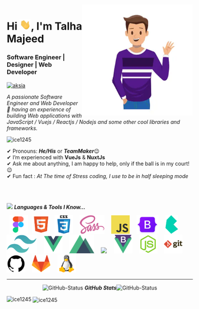   <img  align="right" src="https://github.com/ice1245/ice1245/blob/main/hero.webp" height="300"/>

<p align="center">
  
</p>

<h1 align="left">Hi <img src="https://raw.githubusercontent.com/ABSphreak/ABSphreak/master/gifs/Hi.gif" width="30px">, I'm Talha Majeed</h1>
<h3 align="left">Software Engineer | Designer | Web Developer</h3>
<p align="left">
  
<a href="https://www.linkedin.com/in/talha-majeed-5aa44b193/" target="_blank"><img align="center" src="https://cdn.jsdelivr.net/npm/simple-icons@3.0.1/icons/linkedin.svg" alt="aksia" height="30" width="40" /></a>

</p>

<p align="left">
  <em>
  A passionate Software Engineer and Web Developer 🚀 having an experience of building Web applications with JavaScript / Vuejs / Reactjs / Nodejs and some other cool libraries and frameworks.

  </em> 
  <br>

</p>

<p align="left"> <img src="https://komarev.com/ghpvc/?username=ice1245&color=0e75b6&style=flat-square&label=PROFILE+VIEWS" alt="ice1245" /> </p>

✔ Pronouns: **_He/His_** or **_TeamMaker_**😉 <br>
✔ I’m experienced with **VueJs** & **NuxtJs**<br>
✔ Ask me about anything, I am happy to help, only if the ball is in my court!😉<br>
✔ Fun fact : _At The time of Stress coding, I use to be in half sleeping mode_<br><br><br><br>

<img src="https://media.giphy.com/media/ObNTw8Uzwy6KQ/giphy.gif" width="30px">&nbsp;**_Languages & Tools I Know..._**

<p align="left">
  <code> <img height="50" src="https://github.com/ice1245/ice1245/blob/main/figma.webp"> </code>
  <code><img height="50" src="https://github.com/ice1245/ice1245/blob/main/html.png"></code>
  <code> <img height="50" src="https://github.com/ice1245/ice1245/blob/main/css.png"> </code>
  <code> <img height="50" src="https://github.com/ice1245/ice1245/blob/main/sass.svg"> </code>  
  <code> <img height="50" src="https://github.com/ice1245/ice1245/blob/main/js.png"> </code>
  <code> <img height="50" src="https://github.com/ice1245/ice1245/blob/main/bootstrap.png"> </code>
  <code> <img height="50" src="https://github.com/ice1245/ice1245/blob/main/bulma.svg"> </code>
  <code> <img height="50" src="https://github.com/ice1245/ice1245/blob/main/tailwin.png"> </code>
  <code> <img height="50" src="https://github.com/ice1245/ice1245/blob/main/vuejs.png"> </code>
  <code> <img height="50" src="https://github.com/ice1245/ice1245/blob/main/nuxt-logo.png"> </code>
  <code> <img height="50" src="hhttps://github.com/ice1245/ice1245/blob/main/vuetify.png"> </code>
  <code> <img height="50" src="https://github.com/ice1245/ice1245/blob/main/bv.png"> </code>
  <code> <img height="50" src="https://github.com/ice1245/ice1245/blob/main/nodejs.webp"> </code>
   <code> <img height="50" src="https://github.com/ice1245/ice1245/blob/main/git.webp"> </code>
    <code> <img height="50" src="https://github.com/ice1245/ice1245/blob/main/github.png"> </code>
     <code> <img height="50" src="https://github.com/ice1245/ice1245/blob/main/gitlab-282507.webp"> </code>
     <code> <img height="50" src="https://github.com/ice1245/ice1245/blob/main/linux.png"> </code>
  <hr>
  <p align="center">
 <img src="https://media.giphy.com/media/8UHRm5oY4k4FDxq5QG/giphy.gif" width="30px" alt="GitHub-Status"/>&nbsp;<i><b>GitHub Stats</b></i><img src="https://media.giphy.com/media/8UHRm5oY4k4FDxq5QG/giphy.gif" width="30px" alt="GitHub-Status"/></p>
<p><img align="left" src="https://github-readme-stats.vercel.app/api/top-langs/?username=ice1245&hide=html,java&show_icons=true&locale=en&layout=compact&count_private=true" alt="ice1245" /></p>

<p>&nbsp;<img align="center" src="https://github-readme-stats.vercel.app/api/wakatime?username=ice1245" alt="ice1245" width="410" /></p>
